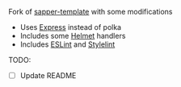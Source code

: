 Fork of [sapper-template](https://github.com/sveltejs/sapper-template) with some modifications
- Uses [Express](https://expressjs.com) instead of polka
- Includes some [Helmet](https://helmetjs.github.io) handlers
- Includes [ESLint](https://eslint.org) and [Stylelint](https://stylelint.org)

TODO:
- [ ] Update README
